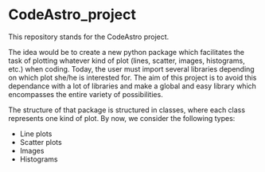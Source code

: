 # CodeAstro_project
This repository stands for the CodeAstro project.

The idea would be to create a new python package which facilitates the task of plotting whatever kind of plot (lines, scatter, images, histograms, etc.) when coding. Today, the user must import several libraries depending on which plot she/he is interested for. The aim of this project is to avoid this dependance with a lot of libraries and make a global and easy library which encompasses the entire variety of possibilities. 

The structure of that package is structured in classes, where each class  represents one kind of plot. By now, we consider the following types:

- Line plots
- Scatter plots
- Images
- Histograms
